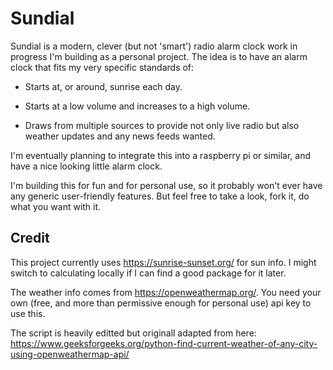 # Sundial

Sundial is a modern, clever (but not 'smart') radio alarm clock work in progress I'm building as a personal project. The idea is to have an alarm clock that fits my very specific standards of:

* Starts at, or around, sunrise each day.

* Starts at a low volume and increases to a high volume.

* Draws from multiple sources to provide not only live radio but also weather updates and any news feeds wanted.

I'm eventually planning to integrate this into a raspberry pi or similar, and have a nice looking little alarm clock.

I'm building this for fun and for personal use, so it probably won't ever have any generic user-friendly features. But feel free to take a look, fork it, do what you want with it.

## Credit

This project currently uses https://sunrise-sunset.org/ for sun info. I might switch to calculating locally if I can find a good package for it later.

The weather info comes from https://openweathermap.org/. You need your own (free, and more than permissive enough for personal use) api key to use this.

The script is heavily editted but originall adapted from here: https://www.geeksforgeeks.org/python-find-current-weather-of-any-city-using-openweathermap-api/
